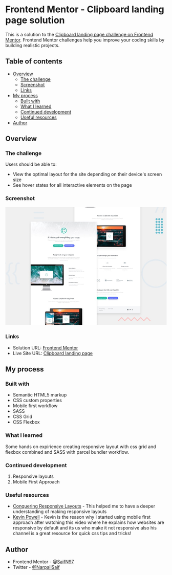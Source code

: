# Frontend Mentor - Clipboard landing page solution

This is a solution to the [Clipboard landing page challenge on Frontend Mentor](https://www.frontendmentor.io/challenges/clipboard-landing-page-5cc9bccd6c4c91111378ecb9). Frontend Mentor challenges help you improve your coding skills by building realistic projects.

## Table of contents

- [Overview](#overview)
  - [The challenge](#the-challenge)
  - [Screenshot](#screenshot)
  - [Links](#links)
- [My process](#my-process)
  - [Built with](#built-with)
  - [What I learned](#what-i-learned)
  - [Continued development](#continued-development)
  - [Useful resources](#useful-resources)
- [Author](#author)

## Overview

### The challenge

Users should be able to:

- View the optimal layout for the site depending on their device's screen size
- See hover states for all interactive elements on the page

### Screenshot

![Design preview for the Clipboard landing page coding challenge](src/design/desktop-preview.jpg)

### Links

- Solution URL: [Frontend Mentor](https://www.frontendmentor.io/solutions/mobile-first-approach-using-node-sass-css-grid-and-flexbox-Fbpf6QAnn)
- Live Site URL: [Clipboard landing page](https://priceless-lamarr-be16c6.netlify.app/)

## My process

### Built with

- Semantic HTML5 markup
- CSS custom properties
- Mobile first workflow
- SASS
- CSS Grid
- CSS Flexbox

### What I learned

Some hands on expirience creating responsive layout with css grid and flexbox combined and SASS with parcel bundler workflow.

### Continued development

1. Responsive layouts
1. Mobile First Approach

### Useful resources

- [Conquering Responsive Layouts](https://courses.kevinpowell.co) - This helped me to have a deeper understanding of making responsive layouts
- [Kevin Powell](https://www.youtube.com/watch?v=0ohtVzCSHqs&t=1s) - Kevin is the reason why i started using mobile first approach after watching this video where he explains how websites are responsive by default and its us who make it not responsive also his channel is a great resource for quick css tips and tricks!

## Author

- Frontend Mentor - [@SaifN97](https://www.frontendmentor.io/profile/SaifN97)
- Twitter - [@NarpaliSaif](https://twitter.com/NarpaliSaif)
